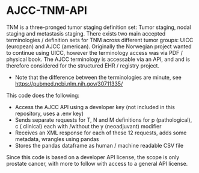# AJCC-TNM-API
TNM is a three-pronged tumor staging definition set: Tumor staging, nodal staging and metastasis staging.
There exists two main accepted terminologies / definition sets for TNM across different tumor groups: UICC (european) and AJCC (american).
Originally the Norwegian project wanted to continue using UICC, however the terminology access was via PDF / physical book.
The AJCC terminology is accessable via an API, and and is therefore considered for the structured EHR / registry project.
* Note that the difference between the terminologies are minute, see https://pubmed.ncbi.nlm.nih.gov/30711335/

This code does the following:
* Access the AJCC API using a developer key (not included in this repository, uses a .env key)
* Sends separate requests for T, N and M definitions for p (pathological), c ( clinical) each with /without the y (neoadjuvant) modifier
* Receives an XML response for each of these 12 requests, adds some metadata, wrangles using pandas
* Stores the pandas dataframe as human / machine readable CSV file

Since this code is based on a developer API license, the scope is only prostate cancer, with more to follow with access to a general API license.
